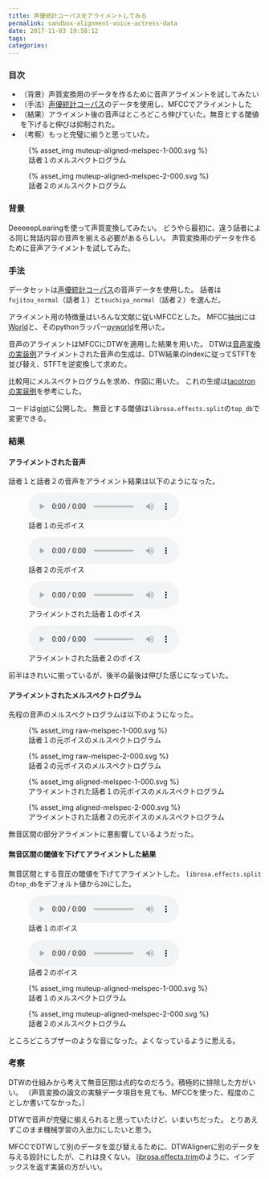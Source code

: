 ```yaml
---
title: 声優統計コーパスをアライメントしてみる
permalink: sandbox-alignment-voice-actress-data
date: 2017-11-03 19:58:12
tags:
categories:
---
```


### 目次

* （背景）声質変換用のデータを作るために音声アライメントを試してみたい
* （手法）[声優統計コーパス](http://voice-statistics.github.io/)のデータを使用し、MFCCでアライメントした
* （結果）アライメント後の音声はところどころ伸びていた。無音とする閾値を下げると伸びは抑制された。
* （考察）もっと完璧に揃うと思っていた。

<figure>
  {% asset_img muteup-aligned-melspec-1-000.svg %}
  <figcaption>話者１のメルスペクトログラム</figcaption>
</figure>

<figure>
  {% asset_img muteup-aligned-melspec-2-000.svg %}
  <figcaption>話者２のメルスペクトログラム</figcaption>
</figure>

<!-- more -->

### 背景
DeeeeepLearingを使って声質変換してみたい。
どうやら最初に、違う話者による同じ発話内容の音声を揃える必要があるらしい。
声質変換用のデータを作るために音声アライメントを試してみた。

### 手法
データセットは[声優統計コーパス](http://voice-statistics.github.io/)の音声データを使用した。
話者は`fujitou_normal`（話者１）と`tsuchiya_normal`（話者２）を選んだ。

アライメント用の特徴量はいろんな文献に従いMFCCとした。
MFCC抽出には[World](http://ml.cs.yamanashi.ac.jp/world/)と、そのpythonラッパー[pyworld](https://github.com/JeremyCCHsu/Python-Wrapper-for-World-Vocoder)を用いた。

音声のアライメントはMFCCにDTWを適用した結果を用いた。
DTWは[音声変換の実装例](https://r9y9.github.io/nnmnkwii/latest/nnmnkwii_gallery/notebooks/vc/01-GMM%20voice%20conversion%20%28en%29.html)アライメントされた音声の生成は、DTW結果のindexに従ってSTFTを並び替え、STFTを逆変換して求めた。

比較用にメルスペクトログラムを求め、作図に用いた。
これの生成は[tacotronの実装例](https://github.com/keithito/tacotron/blob/master/util/audio.py)を参考にした。

コードは[gist](https://gist.github.com/Hiroshiba/25fee12b3e51b2209b249fdfbb6ade88)に公開した。
無音とする閾値は`librosa.effects.split`の`top_db`で変更できる。

### 結果

#### アライメントされた音声
話者１と話者２の音声をアライメント結果は以下のようになった。

<figure>
  <audio src="raw-voice-1-000.wav" controls></audio>
  <figcaption>話者１の元ボイス</figcaption>
</figure>

<figure>
  <audio src="raw-voice-2-000.wav" controls></audio>
  <figcaption>話者２の元ボイス</figcaption>
</figure>

<figure>
  <audio src="aligned-voice-1-000.wav" controls></audio>
  <figcaption>アライメントされた話者１のボイス</figcaption>
</figure>

<figure>
  <audio src="raw-voice-2-000.wav" controls></audio>
  <figcaption>アライメントされた話者２のボイス</figcaption>
</figure>

前半はきれいに揃っているが、後半の最後は伸びた感じになっていた。

#### アライメントされたメルスペクトログラム

先程の音声のメルスペクトログラムは以下のようになった。

<figure>
  {% asset_img raw-melspec-1-000.svg %}
  <figcaption>話者１の元ボイスのメルスペクトログラム</figcaption>
</figure>

<figure>
  {% asset_img raw-melspec-2-000.svg %}
  <figcaption>話者２の元ボイスのメルスペクトログラム</figcaption>
</figure>

<figure>
  {% asset_img aligned-melspec-1-000.svg %}
  <figcaption>アライメントされた話者１の元ボイスのメルスペクトログラム</figcaption>
</figure>

<figure>
  {% asset_img aligned-melspec-2-000.svg %}
  <figcaption>アライメントされた話者２の元ボイスのメルスペクトログラム</figcaption>
</figure>

無音区間の部分アライメントに悪影響しているようだった。

#### 無音区間の閾値を下げてアライメントした結果

無音区間とする音圧の閾値を下げてアライメントした。
`librosa.effects.split`の`top_db`をデフォルト値から`20`にした。

<figure>
  <audio src="muteup-aligned-voice-1-000.wav" controls></audio>
  <figcaption>話者１のボイス</figcaption>
</figure>

<figure>
  <audio src="muteup-aligned-voice-2-000.wav" controls></audio>
  <figcaption>話者２のボイス</figcaption>
</figure>

<figure>
  {% asset_img muteup-aligned-melspec-1-000.svg %}
  <figcaption>話者１のメルスペクトログラム</figcaption>
</figure>

<figure>
  {% asset_img muteup-aligned-melspec-2-000.svg %}
  <figcaption>話者２のメルスペクトログラム</figcaption>
</figure>

ところどころブザーのような音になった。よくなっているように思える。

### 考察
DTWの仕組みから考えて無音区間は点的なのだろう。積極的に排除した方がいい。
（声質変換の論文の実験データ項目を見ても、MFCCを使った、程度のことしか書いてなかった。）

DTWで音声が完璧に揃えられると思っていたけど、いまいちだった。
とりあえずこのまま機械学習の入出力にしたいと思う。

MFCCでDTWして別のデータを並び替えるために、DTWAlignerに別のデータを与える設計にしたが、これは良くない。
[librosa.effects.trim](https://librosa.github.io/librosa/generated/librosa.effects.trim.html#)のように、インデックスを返す実装の方がいい。
